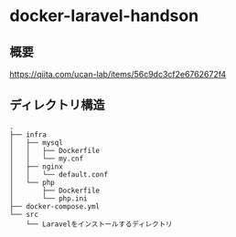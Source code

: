# docker-laravel-handson

## 概要
https://qiita.com/ucan-lab/items/56c9dc3cf2e6762672f4

## ディレクトリ構造

```plaintext
.
├── infra
│   ├── mysql
│   │   ├── Dockerfile
│   │   └── my.cnf
│   ├── nginx
│   │   └── default.conf
│   └── php
│       ├── Dockerfile
│       └── php.ini
├── docker-compose.yml
└── src
    └── Laravelをインストールするディレクトリ

